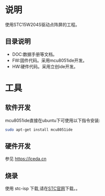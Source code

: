 # 说明

使用STC15W204S驱动点阵屏的工程。

## 目录说明

- DOC:数据手册等文档。
- FW:固件代码。采用mcu8051ide开发。
- HW:硬件代码。采用立创ide开发。

# 工具

## 软件开发

mcu8051ide直接在ubuntu下可使用以下指令安装:

```bash
sudo apt-get install mcu8051ide
```

## 硬件开发

参见 https://lceda.cn

## 烧录

使用 stc-isp 下载,请在[STC官网]( http://www.stcmcu.com/)下载。。